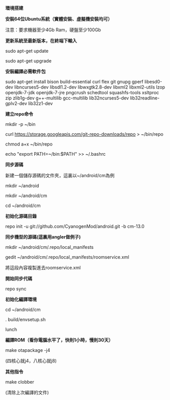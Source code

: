 **環境搭建**


**安裝64位Ubuntu系統（實體安裝、虛擬機安裝均可）**


注意：要求機器至少4Gb Ram，硬盤至少100Gb


**更新系統至最新版本，在終端下輸入**


sudo apt-get update


sudo apt-get upgrade


**安裝編譯必需軟件包**


sudo apt-get install bison build-essential curl flex git gnupg gperf libesd0-dev libncurses5-dev libsdl1.2-dev libwxgtk2.8-dev libxml2 libxml2-utils lzop openjdk-7-jdk openjdk-7-jre pngcrush schedtool squashfs-tools xsltproc zip zlib1g-dev g++-multilib gcc-multilib lib32ncurses5-dev lib32readline-gplv2-dev lib32z1-dev


**建立repo命令**


mkdir -p ~/bin


curl https://storage.googleapis.com/git-repo-downloads/repo > ~/bin/repo


chmod a+x ~/bin/repo


echo "export PATH=~/bin:$PATH" >> ~/.bashrc


**同步源碼** 


新建一個儲存源碼的文件夾，這裏以~/android/cm為例


mkdir ~/android


mkdir ~/android/cm


cd ~/android/cm


**初始化源碼目錄**


repo init -u git://github.com/CyanogenMod/android.git -b cm-13.0


**同步機型的源碼(這裏用angler做例子)**


mkdir ~/android/cm/.repo/local_manifests


gedit ~/android/cm/.repo/local_manifests/roomservice.xml


將這段內容複製進去roomservice.xml


<?xml version="1.0" encoding="UTF-8"?>
<!--Please do not manually edit this file-->
<manifest>
  <project name="CyanogenMod/android_kernel_huawei_angler" path="kernel/huawei/angler" remote="github" revision="cm-13.0" />
  <project name="CyanogenMod/android_device_huawei_angler" path="device/huawei/angler" remote="github" revision="cm-13.0" />
  <project name="AndroidUser00110001/proprietary_vendor_huawei" path="vendor/huawei" remote="github" revision="cm-13.0" />
</manifest>


**開始同步代碼**


repo sync


**初始化編譯環境**


cd ~/android/cm


. build/envsetup.sh


lunch


**編譯ROM（看你電腦水平了，快則1小時，慢則30天）**


make otapackage -j4

(四核心就j4，八核心就j8)

**其他指令**


make clobber

(清除上次編譯的文件)
